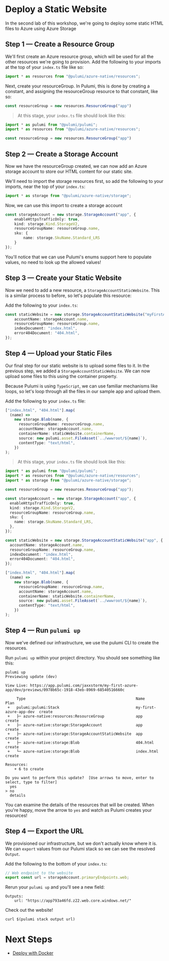 # Deploy a Static Website

In the second lab of this workshop, we're going to deploy some static HTML files to Azure using Azure Storage

## Step 1 &mdash; Create a Resource Group

We'll first create an Azure resource group, which will be used for all the other resources we're going to provision. Add the following to your imports at the top of your `index.ts` file like so:

```typescript
import * as resources from "@pulumi/azure-native/resources";
```

Next, create your resourceGroup. In Pulumi, this is done by creating a constant, and assigning the resourceGroup resource to that constant, like so:

```typescript
const resourceGroup = new resources.ResourceGroup("app")
```

> At this stage, your `index.ts` file should look like this:

```typescript
import * as pulumi from "@pulumi/pulumi";
import * as resources from "@pulumi/azure-native/resources";

const resourceGroup = new resources.ResourceGroup("app")
```

## Step 2 &mdash; Create a Storage Account

Now we have the resourceGroup created, we can now add an Azure storage account to store our HTML content for our static site. 

We'll need to import the storage resources first, so add the following to your imports, near the top of your `index.ts`:

```typescript
import * as storage from "@pulumi/azure-native/storage";
```

Now, we can use this import to create a storage account

```typescript
const storageAccount = new storage.StorageAccount("app", {
    enableHttpsTrafficOnly: true,
    kind: storage.Kind.StorageV2,
    resourceGroupName: resourceGroup.name,
    sku: {
        name: storage.SkuName.Standard_LRS
    }
});
```
You'll notice that we can use Pulumi's enums support here to populate values, no need to look up the allowed values!

## Step 3 &mdash; Create your Static Website

Now we need to add a new resource, a `StorageAccountStaticWebsite`. This is a similar process to before, so let's populate this resource:

Add the following to your `index.ts`:

```typescript
const staticWebsite = new storage.StorageAccountStaticWebsite("myFirstApp", {
    accountName: storageAccount.name,
    resourceGroupName: resourceGroup.name,
    indexDocument: "index.html",
    error404Document: "404.html",
});
```

## Step 4 &mdash; Upload your Static Files

Our final step for our static website is to upload some files to it. In the previous step, we added a `StorageAccountStaticWebsite`. We can now upload some files to this using the container property.

Because Pulumi is using `TypeScript`, we can use familiar mechanisms like loops, so let's loop through all the files in our sample app and upload them.

Add the following to your `index.ts` file:

```typescript
["index.html", "404.html"].map(
  (name) =>
    new storage.Blob(name, {
      resourceGroupName: resourceGroup.name,
      accountName: storageAccount.name,
      containerName: staticWebsite.containerName,
      source: new pulumi.asset.FileAsset(`../wwwroot/${name}`),
      contentType: "text/html",
    })
);
```

> At this stage, your `index.ts` file should look like this:

```typescript
import * as pulumi from "@pulumi/pulumi";
import * as resources from "@pulumi/azure-native/resources";
import * as storage from "@pulumi/azure-native/storage";

const resourceGroup = new resources.ResourceGroup("app");

const storageAccount = new storage.StorageAccount("app", {
  enableHttpsTrafficOnly: true,
  kind: storage.Kind.StorageV2,
  resourceGroupName: resourceGroup.name,
  sku: {
    name: storage.SkuName.Standard_LRS,
  },
});

const staticWebsite = new storage.StorageAccountStaticWebsite("app", {
  accountName: storageAccount.name,
  resourceGroupName: resourceGroup.name,
  indexDocument: "index.html",
  error404Document: "404.html",
});

["index.html", "404.html"].map(
  (name) =>
    new storage.Blob(name, {
      resourceGroupName: resourceGroup.name,
      accountName: storageAccount.name,
      containerName: staticWebsite.containerName,
      source: new pulumi.asset.FileAsset(`../wwwroot/${name}`),
      contentType: "text/html",
    })
);

```

## Step 4 &mdash; Run `pulumi up`

Now we've defined our infrastructure, we use the pulumi CLI to create the resources.

Run `pulumi up` within your project directory. You should see something like this:

```
pulumi up
Previewing update (dev)

View Live: https://app.pulumi.com/jaxxstorm/my-first-azure-app/dev/previews/0978b65c-1918-43eb-8969-68540516660c

     Type                                                 Name                    Plan
 +   pulumi:pulumi:Stack                                  my-first-azure-app-dev  create
 +   ├─ azure-native:resources:ResourceGroup              app                     create
 +   ├─ azure-native:storage:StorageAccount               app                     create
 +   ├─ azure-native:storage:StorageAccountStaticWebsite  app                     create
 +   ├─ azure-native:storage:Blob                         404.html                create
 +   └─ azure-native:storage:Blob                         index.html              create

Resources:
    + 6 to create

Do you want to perform this update?  [Use arrows to move, enter to select, type to filter]
  yes
> no
  details
```

You can examine the details of the resources that will be created. When you're happy, move the arrow to `yes` and watch as Pulumi creates your resources!

## Step 4 &mdash; Export the URL

We provisioned our infrastructure, but we don't actually know where it is. We can `export` values from our Pulumi stack so we can see the resolved `Output`.

Add the following to the bottom of your `index.ts`:

```typescript
// Web endpoint to the website
export const url = storageAccount.primaryEndpoints.web;
```

Rerun your `pulumi up` and you'll see a new field:

```
Outputs:
    url: "https://app793a46fd.z22.web.core.windows.net/"
```

Check out the website!

```
curl $(pulumi stack output url)
```

# Next Steps

* [Deploy with Docker](../lab-02/README.md)
